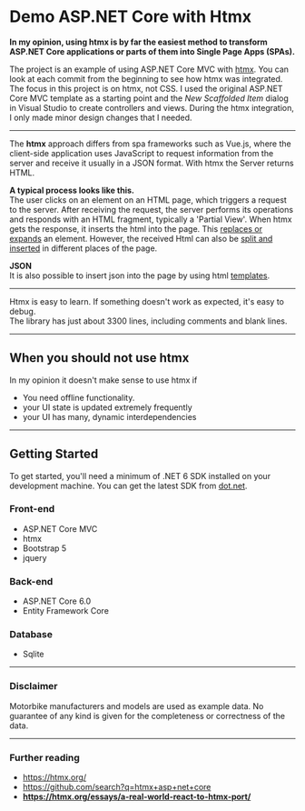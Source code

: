 # Demo ASP.NET Core with Htmx

**In my opinion, using htmx is by far the easiest method to transform ASP.NET Core applications or parts of them into Single Page Apps (SPAs).**

The project is an example of using ASP.NET Core MVC with [htmx](https://htmx.org).
You can look at each commit from the beginning to see how htmx was integrated.  
The focus in this project is on htmx, not CSS.
I used the original ASP.NET Core MVC template as a starting point and the *New Scaffolded Item* dialog in Visual Studio to create controllers and views.
During the htmx integration, I only made minor design changes that I needed.

---

The **htmx** approach differs from spa frameworks such as Vue.js, where the client-side application uses JavaScript to request information from the server and receive it usually in a JSON format.
With htmx the Server returns HTML.

**A typical process looks like this.**  
The user clicks on an element on an HTML page, which triggers a request to the server. After receiving the request, the server performs its operations and responds with an HTML fragment, typically a 'Partial View'. When htmx gets the response, it inserts the html into the page. This [replaces or expands](https://htmx.org/attributes/hx-swap/) an element. However, the received Html can also be [split and inserted](https://htmx.org/extensions/multi-swap/) in different places of the page.

**JSON**  
It is also possible to insert json into the page by using html [templates](https://htmx.org/extensions/client-side-templates/).  

---

Htmx is easy to learn.
If something doesn't work as expected, it's easy to debug.  
The library has just about 3300 lines, including comments and blank lines.

---

## When you should not use htmx

In my opinion it doesn't make sense to use htmx if  

- You need offline functionality.
- your UI state is updated extremely frequently
- your UI has many, dynamic interdependencies

---

## Getting Started

To get started, you'll need a minimum of .NET 6 SDK installed on your development machine. You can get the latest SDK from [dot.net](https://dotnet.microsoft.com/download).

### Front-end

- ASP.NET Core MVC
- htmx
- Bootstrap 5
- jquery

### Back-end

- ASP.NET Core 6.0
- Entity Framework Core

### Database

- Sqlite

---

### Disclaimer

Motorbike manufacturers and models are used as example data.
No guarantee of any kind is given for the completeness or correctness of the data.

---

### Further reading

- <https://htmx.org/>  
- <https://github.com/search?q=htmx+asp+net+core>
- **<https://htmx.org/essays/a-real-world-react-to-htmx-port/>**
